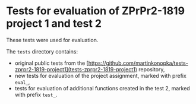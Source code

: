 # Tests for evaluation of ZPrPr2-1819 project 1 and test 2

These tests were used for evaluation.

The `tests` directory contains:
* original public tests from the [https://github.com/martinkonopka/tests-zprpr2-1819-project1](tests-zprpr2-1819-project1) repository,
* new tests for evaluation of the project assignment, marked with prefix `eval_`,
* tests for evaluation of additional functions created in the test 2, marked with prefix `test_`.

